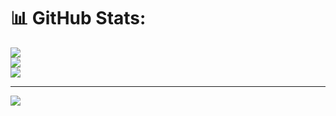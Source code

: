 # 📊 GitHub Stats:
![](https://github-readme-stats.vercel.app/api?username=gustavocortelassi&theme=transparent&hide_border=false&include_all_commits=true&count_private=true)<br/>
![](https://nirzak-streak-stats.vercel.app/?user=gustavocortelassi&theme=transparent&hide_border=false)<br/>
![](https://github-readme-stats.vercel.app/api/top-langs/?username=gustavocortelassi&theme=transparent&hide_border=false&include_all_commits=true&count_private=true&layout=compact)

---
[![](https://visitcount.itsvg.in/api?id=gustavocortelassi&icon=0&color=0)](https://visitcount.itsvg.in)

<!-- Proudly created with GPRM ( https://gprm.itsvg.in ) -->
